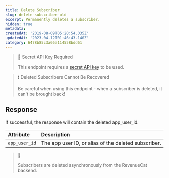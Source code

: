 ```yaml
---
title: Delete Subscriber
slug: delete-subscriber-old
excerpt: Permanently deletes a subscriber.
hidden: true
metadata:
createdAt: '2019-08-09T05:20:54.035Z'
updatedAt: '2023-04-12T01:46:43.140Z'
category: 6478b85c3a66a114558bdd61
---
```

> 🚧 Secret API Key Required
> 
> This endpoint requires a [secret API key](doc:authentication) to be used.

> ❗️ Deleted Subscribers Cannot Be Recovered
> 
> Be careful when using this endpoint - when a subscriber is deleted, it can't be brought back!

## Response

If successful, the response will contain the deleted app_user_id. 

| Attribute     | Description                                          |
| :------------ | :--------------------------------------------------- |
| `app_user_id` | The app user ID, or alias of the deleted subscriber. |

> 📘 
> 
> Subscribers are deleted asynchronously from the RevenueCat backend.